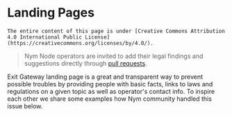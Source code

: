 # Landing Pages

```admonish info
The entire content of this page is under [Creative Commons Attribution 4.0 International Public License](https://creativecommons.org/licenses/by/4.0/).
```

> Nym Node operators are invited to add their legal findings and suggestions directly through [pull requests](add-content.md).

Exit Gateway landing page is a great and transparent way to prevent possible troubles by providing people with basic facts, links to laws and regulations on a given topic as well as operator's contact info. To inspire each other we share some examples how Nym community handled this issue below.
